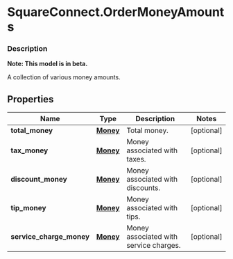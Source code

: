 # SquareConnect.OrderMoneyAmounts

### Description
**Note: This model is in beta.**

A collection of various money amounts.

## Properties
Name | Type | Description | Notes
------------ | ------------- | ------------- | -------------
**total_money** | [**Money**](Money.md) | Total money. | [optional] 
**tax_money** | [**Money**](Money.md) | Money associated with taxes. | [optional] 
**discount_money** | [**Money**](Money.md) | Money associated with discounts. | [optional] 
**tip_money** | [**Money**](Money.md) | Money associated with tips. | [optional] 
**service_charge_money** | [**Money**](Money.md) | Money associated with service charges. | [optional] 


